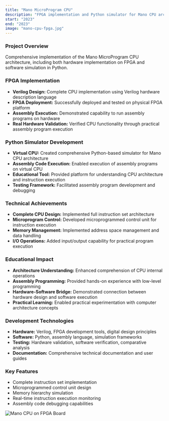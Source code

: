 ```yaml
---
title: "Mano MicroProgram CPU"
description: "FPGA implementation and Python simulator for Mano CPU architecture"
start: "2023"
end: "2023"
image: "mano-cpu-fpga.jpg"
---
```


### Project Overview
Comprehensive implementation of the Mano MicroProgram CPU architecture, including both hardware implementation on FPGA and software simulation in Python.

### FPGA Implementation
- **Verilog Design:** Complete CPU implementation using Verilog hardware description language
- **FPGA Deployment:** Successfully deployed and tested on physical FPGA platform
- **Assembly Execution:** Demonstrated capability to run assembly programs on hardware
- **Real Hardware Validation:** Verified CPU functionality through practical assembly program execution

### Python Simulator Development
- **Virtual CPU:** Created comprehensive Python-based simulator for Mano CPU architecture
- **Assembly Code Execution:** Enabled execution of assembly programs on virtual CPU
- **Educational Tool:** Provided platform for understanding CPU architecture and instruction execution
- **Testing Framework:** Facilitated assembly program development and debugging

### Technical Achievements
- **Complete CPU Design:** Implemented full instruction set architecture
- **Microprogram Control:** Developed microprogrammed control unit for instruction execution
- **Memory Management:** Implemented address space management and data handling
- **I/O Operations:** Added input/output capability for practical program execution

### Educational Impact
- **Architecture Understanding:** Enhanced comprehension of CPU internal operations
- **Assembly Programming:** Provided hands-on experience with low-level programming
- **Hardware-Software Bridge:** Demonstrated connection between hardware design and software execution
- **Practical Learning:** Enabled practical experimentation with computer architecture concepts

### Development Technologies
- **Hardware:** Verilog, FPGA development tools, digital design principles
- **Software:** Python, assembly language, simulation frameworks
- **Testing:** Hardware validation, software verification, comparative analysis
- **Documentation:** Comprehensive technical documentation and user guides

### Key Features
- Complete instruction set implementation
- Microprogrammed control unit design
- Memory hierarchy simulation
- Real-time instruction execution monitoring
- Assembly code debugging capabilities

![Mano CPU on FPGA Board](images/mano-cpu-fpga.jpg)
